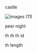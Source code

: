 castle

![images (11)](https://github.com/user-attachments/assets/9ccec345-390b-411c-b9d9-9a95f291ff8b)

peer 
    night 

th
  th 
th
  id 

th
  length 
